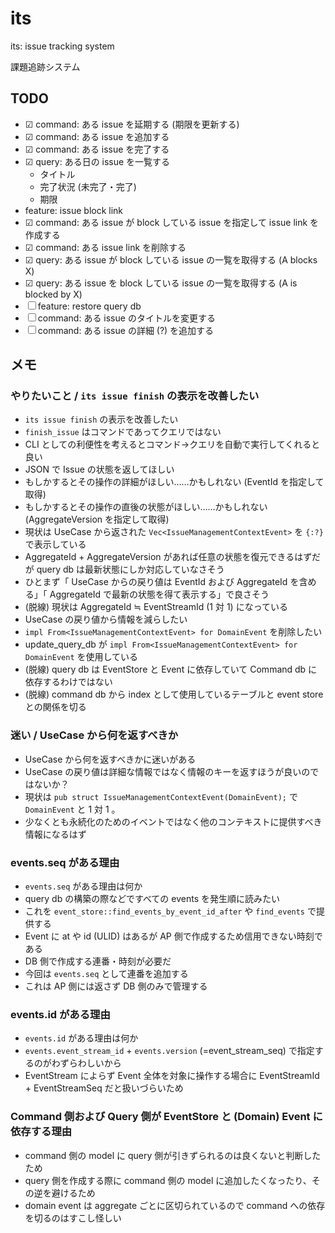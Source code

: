 # its

its: issue tracking system

課題追跡システム

## TODO

- ☑ command: ある issue を延期する (期限を更新する)
- ☑ command: ある issue を追加する
- ☑ command: ある issue を完了する
- ☑ query: ある日の issue を一覧する
  - タイトル
  - 完了状況 (未完了・完了)
  - 期限
- feature: issue block link
- ☑ command: ある issue が block している issue を指定して issue link を作成する
- ☑ command: ある issue link を削除する
- ☑ query: ある issue が block している issue の一覧を取得する (A blocks X)
- ☑ query: ある issue を block している issue の一覧を取得する (A is blocked by X)
- ☐ feature: restore query db
- ☐ command: ある issue のタイトルを変更する
- ☐ command: ある issue の詳細 (?) を追加する

## メモ

### やりたいこと / `its issue finish` の表示を改善したい

- `its issue finish` の表示を改善したい
- `finish_issue` はコマンドであってクエリではない
- CLI としての利便性を考えるとコマンド→クエリを自動で実行してくれると良い
- JSON で Issue の状態を返してほしい
- もしかするとその操作の詳細がほしい……かもしれない (EventId を指定して取得)
- もしかするとその操作の直後の状態がほしい……かもしれない (AggregateVersion を指定して取得)
- 現状は UseCase から返された `Vec<IssueManagementContextEvent>` を `{:?}` で表示している
- AggregateId + AggregateVersion があれば任意の状態を復元できるはずだが query db は最新状態にしか対応していなさそう
- ひとまず「 UseCase からの戻り値は EventId および AggregateId を含める」「 AggregateId で最新の状態を得て表示する」で良さそう
- (脱線) 現状は AggregateId ≒ EventStreamId (1 対 1) になっている
- UseCase の戻り値から情報を減らしたい
- `impl From<IssueManagementContextEvent> for DomainEvent` を削除したい
- update_query_db が `impl From<IssueManagementContextEvent> for DomainEvent` を使用している
- (脱線) query db は EventStore と Event に依存していて Command db に依存するわけではない
- (脱線) command db から index として使用しているテーブルと event store との関係を切る

### 迷い / UseCase から何を返すべきか

- UseCase から何を返すべきかに迷いがある
- UseCase の戻り値は詳細な情報ではなく情報のキーを返すほうが良いのではないか？
- 現状は `pub struct IssueManagementContextEvent(DomainEvent);` で `DomainEvent` と 1 対 1 。
- 少なくとも永続化のためのイベントではなく他のコンテキストに提供すべき情報になるはず

### events.seq がある理由

- `events.seq` がある理由は何か
- query db の構築の際などですべての events を発生順に読みたい
- これを `event_store::find_events_by_event_id_after` や `find_events` で提供する
- Event に at や id (ULID) はあるが AP 側で作成するため信用できない時刻である
- DB 側で作成する連番・時刻が必要だ
- 今回は `events.seq` として連番を追加する
- これは AP 側には返さず DB 側のみで管理する

### events.id がある理由

- `events.id` がある理由は何か
- `events.event_stream_id` + `events.version` (=event_stream_seq) で指定するのがわずらわしいから
- EventStream によらず Event 全体を対象に操作する場合に EventStreamId + EventStreamSeq だと扱いづらいため

### Command 側および Query 側が EventStore と (Domain) Event に依存する理由

- command 側の model に query 側が引きずられるのは良くないと判断したため
- query 側を作成する際に command 側の model に追加したくなったり、その逆を避けるため
- domain event は aggregate ごとに区切られているので command への依存を切るのはすこし怪しい
